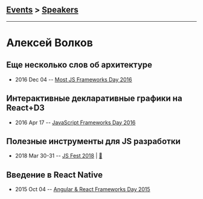 ## [Events](../README.md) > [Speakers](../speakers.md)
---

# Алексей Волков

## Еще несколько слов об архитектуре
- 2016 Dec 04 -- [Most JS Frameworks Day 2016](https://frameworksdays.com/event/most-js-fwdays-2016/review/more-words-about-architecture)    
## Интерактивные декларативные графики на React+D3
- 2016 Apr 17 -- [JavaScript Frameworks Day 2016](https://frameworksdays.com/event/js-frameworks-day-2016/review/react-d3)    
## Полезные инструменты для JS разработки
- 2018 Mar 30-31 -- [JS Fest 2018](https://www.youtube.com/watch?v=Idq7NSDhQEM)  | [:notebook:](https://www.slideshare.net/JSFestUA/js-fest-2018-js-92627937)  
## Введение в React Native
- 2015 Oct 04 -- [Angular &amp; React Frameworks Day 2015](https://frameworksdays.com/event/angular-react-fwday-2015/review/react-native)    
